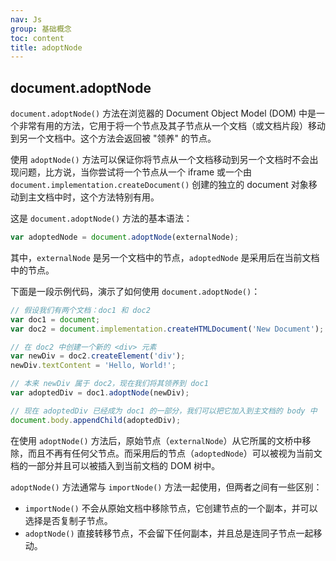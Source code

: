 ```yaml
---
nav: Js
group: 基础概念
toc: content
title: adoptNode
---
```


## document.adoptNode

`document.adoptNode()` 方法在浏览器的 Document Object Model (DOM) 中是一个非常有用的方法，它用于将一个节点及其子节点从一个文档（或文档片段）移动到另一个文档中。这个方法会返回被 "领养" 的节点。

使用 `adoptNode()` 方法可以保证你将节点从一个文档移动到另一个文档时不会出现问题，比方说，当你尝试将一个节点从一个 iframe 或一个由 `document.implementation.createDocument()` 创建的独立的 document 对象移动到主文档中时，这个方法特别有用。

这是 `document.adoptNode()` 方法的基本语法：

```javascript
var adoptedNode = document.adoptNode(externalNode);
```

其中，`externalNode` 是另一个文档中的节点，`adoptedNode` 是采用后在当前文档中的节点。

下面是一段示例代码，演示了如何使用 `document.adoptNode()`：

```javascript
// 假设我们有两个文档：doc1 和 doc2
var doc1 = document;
var doc2 = document.implementation.createHTMLDocument('New Document');

// 在 doc2 中创建一个新的 <div> 元素
var newDiv = doc2.createElement('div');
newDiv.textContent = 'Hello, World!';

// 本来 newDiv 属于 doc2，现在我们将其领养到 doc1
var adoptedDiv = doc1.adoptNode(newDiv);

// 现在 adoptedDiv 已经成为 doc1 的一部分，我们可以把它加入到主文档的 body 中
document.body.appendChild(adoptedDiv);
```

在使用 `adoptNode()` 方法后，原始节点（`externalNode`）从它所属的文桥中移除，而且不再有任何父节点。而采用后的节点（`adoptedNode`）可以被视为当前文档的一部分并且可以被插入到当前文档的 DOM 树中。

`adoptNode()` 方法通常与 `importNode()` 方法一起使用，但两者之间有一些区别：

- `importNode()` 不会从原始文档中移除节点，它创建节点的一个副本，并可以选择是否复制子节点。
- `adoptNode()` 直接转移节点，不会留下任何副本，并且总是连同子节点一起移动。
